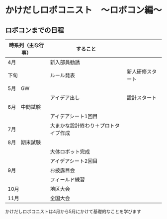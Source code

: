 # かけだしロボコニスト　～ロボコン編～

## ロボコンまでの日程
| 時系列（主な行事） | すること                             |                  | 
| ------------------ | ------------------------------------ | ---------------- | 
| 4月                | 新入部員勧誘                         |                  | 
| 下旬               | ルール発表                           | 新人研修スタート | 
| 5月　GW            |                                      |                  | 
|                    | アイデア出し                         | 設計スタート     | 
| 6月　中間試験      |                                      |                  | 
|                    | アイデアシート1回目                  |                  | 
| 7月                | 大まかな設計終わり＋プロトタイプ作成 |                  | 
| 8月　期末試験      |                                      |                  | 
|                    | 大体ロボット完成                     |                  | 
|                    | アイデアシート2回目                  |                  | 
| 9月                | お披露目会                           |                  | 
|                    | フィールド練習                       |                  | 
| 10月               | 地区大会                             |                  | 
| 11月               | 全国大会                             |                  | 

かけだしロボコニストは4月から5月にかけて基礎的なことを学びます
